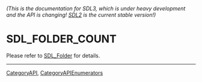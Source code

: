 ###### (This is the documentation for SDL3, which is under heavy development and the API is changing! [SDL2](https://wiki.libsdl.org/SDL2/) is the current stable version!)
# SDL_FOLDER_COUNT

Please refer to [SDL_Folder](SDL_Folder) for details.

----
[CategoryAPI](CategoryAPI), [CategoryAPIEnumerators](CategoryAPIEnumerators)

